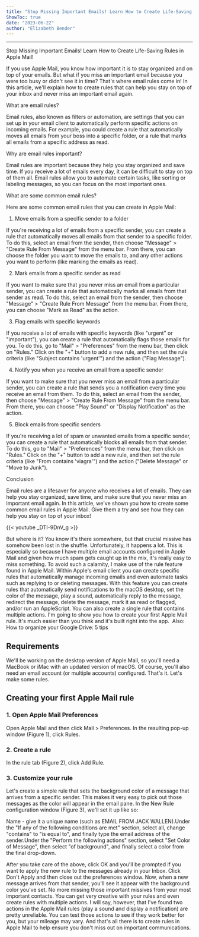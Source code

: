 ```yaml
---
title: "Stop Missing Important Emails! Learn How to Create Life-Saving Rules in Apple Mail!"
ShowToc: true 
date: "2023-06-22"
author: "Elizabeth Bender"
---
```

*****
Stop Missing Important Emails! Learn How to Create Life-Saving Rules in Apple Mail!

If you use Apple Mail, you know how important it is to stay organized and on top of your emails. But what if you miss an important email because you were too busy or didn't see it in time? That's where email rules come in! In this article, we'll explain how to create rules that can help you stay on top of your inbox and never miss an important email again.

What are email rules?

Email rules, also known as filters or automation, are settings that you can set up in your email client to automatically perform specific actions on incoming emails. For example, you could create a rule that automatically moves all emails from your boss into a specific folder, or a rule that marks all emails from a specific address as read.

Why are email rules important?

Email rules are important because they help you stay organized and save time. If you receive a lot of emails every day, it can be difficult to stay on top of them all. Email rules allow you to automate certain tasks, like sorting or labeling messages, so you can focus on the most important ones.

What are some common email rules?

Here are some common email rules that you can create in Apple Mail:

1. Move emails from a specific sender to a folder

If you're receiving a lot of emails from a specific sender, you can create a rule that automatically moves all emails from that sender to a specific folder. To do this, select an email from the sender, then choose "Message" > "Create Rule From Message" from the menu bar. From there, you can choose the folder you want to move the emails to, and any other actions you want to perform (like marking the emails as read).

2. Mark emails from a specific sender as read

If you want to make sure that you never miss an email from a particular sender, you can create a rule that automatically marks all emails from that sender as read. To do this, select an email from the sender, then choose "Message" > "Create Rule From Message" from the menu bar. From there, you can choose "Mark as Read" as the action.

3. Flag emails with specific keywords

If you receive a lot of emails with specific keywords (like "urgent" or "important"), you can create a rule that automatically flags those emails for you. To do this, go to "Mail" > "Preferences" from the menu bar, then click on "Rules." Click on the "+" button to add a new rule, and then set the rule criteria (like "Subject contains 'urgent'") and the action ("Flag Message").

4. Notify you when you receive an email from a specific sender

If you want to make sure that you never miss an email from a particular sender, you can create a rule that sends you a notification every time you receive an email from them. To do this, select an email from the sender, then choose "Message" > "Create Rule From Message" from the menu bar. From there, you can choose "Play Sound" or "Display Notification" as the action.

5. Block emails from specific senders

If you're receiving a lot of spam or unwanted emails from a specific sender, you can create a rule that automatically blocks all emails from that sender. To do this, go to "Mail" > "Preferences" from the menu bar, then click on "Rules." Click on the "+" button to add a new rule, and then set the rule criteria (like "From contains 'viagra'") and the action ("Delete Message" or "Move to Junk").

Conclusion

Email rules are a lifesaver for anyone who receives a lot of emails. They can help you stay organized, save time, and make sure that you never miss an important email again. In this article, we've shown you how to create some common email rules in Apple Mail. Give them a try and see how they can help you stay on top of your inbox!

{{< youtube _DTI-9DnV_g >}} 



But where is it?
You know it's there somewhere, but that crucial missive has somehow been lost in the shuffle. Unfortunately, it happens a lot. This is especially so because I have multiple email accounts configured in Apple Mail and given how much spam gets caught up in the mix, it's really easy to miss something.
To avoid such a calamity, I make use of the rule feature found in Apple Mail. Within Apple's email client you can create specific rules that automatically manage incoming emails and even automate tasks such as replying to or deleting messages. With this feature you can create rules that automatically send notifications to the macOS desktop, set the color of the message, play a sound, automatically reply to the message, redirect the message, delete the message, mark it as read or flagged, and/or run an AppleScript. You can also create a single rule that contains multiple actions.
I'm going to show you how to create your first Apple Mail rule. It's much easier than you think and it's built right into the app. 
Also: How to organize your Google Drive: 5 tips

 
## Requirements


We'll be working on the desktop version of Apple Mail, so you'll need a MacBook or iMac with an updated version of macOS. Of course, you'll also need an email account (or multiple accounts) configured.
That's it. Let's make some rules.

 
## Creating your first Apple Mail rule
 
### 1. Open Apple Mail Preferences


Open Apple Mail and then click Mail > Preferences. In the resulting pop-up window (Figure 1), click Rules.

 
### 2. Create a rule


In the rule tab (Figure 2), click Add Rule.

 
### 3. Customize your rule


Let's create a simple rule that sets the background color of a message that arrives from a specific sender. This makes it very easy to pick out those messages as the color will appear in the email pane. In the New Rule configuration window (Figure 3), we'll set it up like so:

 
Name - give it a unique name (such as EMAIL FROM JACK WALLEN).Under the "If any of the following conditions are met" section, select all, change "contains" to "is equal to", and finally type the email address of the sender.Under the "Perform the following actions" section, select "Set Color of Message", then select "of background", and finally select a color from the final drop-down.


After you take care of the above, click OK and you'll be prompted if you want to apply the new rule to the messages already in your Inbox. Click Don't Apply and then close out the preferences window.
Now, when a new message arrives from that sender, you'll see it appear with the background color you've set. No more missing those important missives from your most important contacts.
You can get very creative with your rules and even create rules with multiple actions. I will say, however, that I've found two actions in the Apple Mail rules (play a sound and display a notification) are pretty unreliable. You can test those actions to see if they work better for you, but your mileage may vary.
And that's all there is to create rules in Apple Mail to help ensure you don't miss out on important communications.




